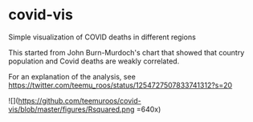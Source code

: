 # covid-vis
Simple visualization of COVID deaths in different regions

This started from John Burn-Murdoch's chart that showed that country population and Covid deaths are weakly correlated.

For an explanation of the analysis, see https://twitter.com/teemu_roos/status/1254727507833741312?s=20

![](https://github.com/teemuroos/covid-vis/blob/master/figures/Rsquared.png =640x)
